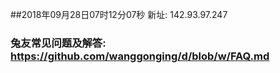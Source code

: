 ##2018年09月28日07时12分07秒 新址: 142.93.97.247
### 兔友常见问题及解答: https://github.com/wanggonging/d/blob/w/FAQ.md
